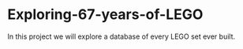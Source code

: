 # Exploring-67-years-of-LEGO
In this project we will explore a database of every LEGO set ever built.
